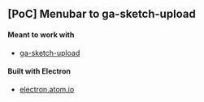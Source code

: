 ## [PoC] Menubar to ga-sketch-upload


#### Meant to work with
- [ga-sketch-upload](https://github.com/bryanberger/ga-sketch-upload)

#### Built with Electron
- [electron.atom.io](http://electron.atom.io)